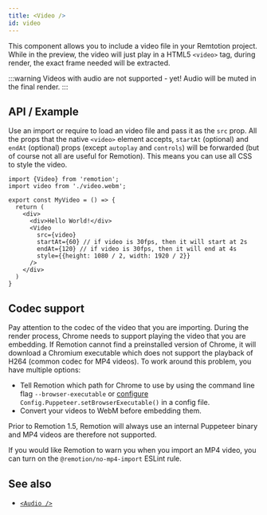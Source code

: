 ```yaml
---
title: <Video />
id: video
---
```


This component allows you to include a video file in your Remtotion project. While in the preview, the video will just play in a HTML5 `<video>` tag, during render, the exact frame needed will be extracted.

:::warning
Videos with audio are not supported - yet! Audio will be muted in the final render.
:::

## API / Example

Use an import or require to load an video file and pass it as the `src` prop. All the props that the native `<video>` element accepts, `startAt` (optional) and `endAt` (optional) props (except `autoplay` and `controls`) will be forwarded (but of course not all are useful for Remotion). This means you can use all CSS to style the video.

```tsx
import {Video} from 'remotion';
import video from './video.webm';

export const MyVideo = () => {
  return (
    <div>
      <div>Hello World!</div>
      <Video
        src={video}
        startAt={60} // if video is 30fps, then it will start at 2s
        endAt={120} // if video is 30fps, then it will end at 4s
        style={{height: 1080 / 2, width: 1920 / 2}}
      />
    </div>
  )
}
```

## Codec support

Pay attention to the codec of the video that you are importing. During the render process, Chrome needs to support playing the video that you are embedding. If Remotion cannot find a preinstalled version of Chrome, it will download a Chromium executable which does not support the playback of H264 (common codec for MP4 videos). To work around this problem, you have multiple options:

- Tell Remotion which path for Chrome to use by using the command line flag `--browser-executable` or [configure](/docs/config#setbrowserexecutable) `Config.Puppeteer.setBrowserExecutable()` in a config file.
- Convert your videos to WebM before embedding them.

Prior to Remotion 1.5, Remotion will always use an internal Puppeteer binary and MP4 videos are therefore not supported.

If you would like Remotion to warn you when you import an MP4 video, you can turn on the `@remotion/no-mp4-import` ESLint rule.

## See also

- [`<Audio />`](/docs/audio)

